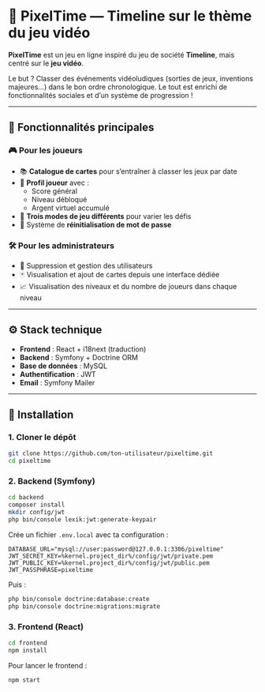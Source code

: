# 🎩 PixelTime — Timeline sur le thème du jeu vidéo

**PixelTime** est un jeu en ligne inspiré du jeu de société **Timeline**, mais centré sur le **jeu vidéo**.

Le but ? Classer des événements vidéoludiques (sorties de jeux, inventions majeures…) dans le bon ordre chronologique. Le tout est enrichi de fonctionnalités sociales et d’un système de progression !

---

## 🧹 Fonctionnalités principales

### 🎮 Pour les joueurs

- 📚 **Catalogue de cartes** pour s’entraîner à classer les jeux par date
- 👤 **Profil joueur** avec :
  - Score général
  - Niveau débloqué
  - Argent virtuel accumulé
- 🔹 **Trois modes de jeu différents** pour varier les défis
- 🔐 Système de **réinitialisation de mot de passe**

### 🛠️ Pour les administrateurs

- 👥 Suppression et gestion des utilisateurs
- 🃏 Visualisation et ajout de cartes depuis une interface dédiée
- 📈 Visualisation des niveaux et du nombre de joueurs dans chaque niveau

---

## ⚙️ Stack technique

- **Frontend** : React + i18next (traduction)
- **Backend** : Symfony + Doctrine ORM
- **Base de données** : MySQL
- **Authentification** : JWT
- **Email** : Symfony Mailer

---

## 🚀 Installation

### 1. Cloner le dépôt

```bash
git clone https://github.com/ton-utilisateur/pixeltime.git
cd pixeltime
```

### 2. Backend (Symfony)

```bash
cd backend
composer install
mkdir config/jwt
php bin/console lexik:jwt:generate-keypair
```

Crée un fichier `.env.local` avec ta configuration :

```dotenv
DATABASE_URL="mysql://user:password@127.0.0.1:3306/pixeltime"
JWT_SECRET_KEY=%kernel.project_dir%/config/jwt/private.pem
JWT_PUBLIC_KEY=%kernel.project_dir%/config/jwt/public.pem
JWT_PASSPHRASE=pixeltime
```

Puis :

```bash
php bin/console doctrine:database:create
php bin/console doctrine:migrations:migrate
```

### 3. Frontend (React)

```bash
cd frontend
npm install
```

Pour lancer le frontend :

```bash
npm start
```

